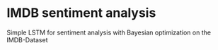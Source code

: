 # IMDB sentiment analysis
Simple LSTM for sentiment analysis with Bayesian optimization on the IMDB-Dataset
